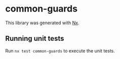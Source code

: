 # common-guards

This library was generated with [Nx](https://nx.dev).

## Running unit tests

Run `nx test common-guards` to execute the unit tests.
